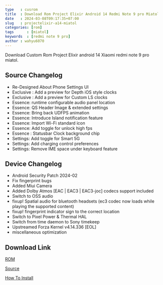 ```yaml
---
type   : cusrom
title  : Download Rom Project Elixir Android 14 Redmi Note 9 pro Miatol
date   : 2024-03-08T09:17:35+07:00
slug   : projectelixir-a14-miatol
categories: [rom]
tags      : [miatol]
keywords  : [redmi note 9 pro]
author : wahyu6070
---
```


Download Custom Rom Project Elixir android 14 Xiaomi redmi note 9 pro miatol.

## Source Changelog
- Re-Designed About Phone Settings UI
- Exclusive : Add a preview for Depth iOS style clocks
- Exclusive : Add a preview for Custom LS clocks
- Essence: runtime configurable audio panel location
- Essence: QS Header Image & extended settings
- Essence: Bring back UDFPS animation
- Essence: Introduce Island notification feature
- Essence: Import Wi-Fi standard icon
- Essence: Add toggle for unlock high fps
- Essence : Statusbar Clock background chip
- Settings: Add toggle for Smart 5G
- Settings: Add charging control preferences
- Settings: Remove IME space under keyboard feature

## Device Changelog
- Android Security Patch 2024-02
- Fix fingerprint bugs
- Added Miui Camera
- Added Dolby Atmos [EAC | EAC3 | EAC3-joc] codecs support included
- Switch to OSS audio
- fixup! Spatial audio for bluetooth headsets (ec3 codec now loads while playing the supported content)
- fixup! fingerprint indicator sign to the correct location
- Switch to Pixel Power & Thermal HAL
- Switch from time daemon to Sony timekeep
- Upstreamed Forza Kernel v4.14.336 [EOL]
- miscellaneous optimization

## Download Link
[ROM](https://www.pling.com/p/1628174/)

[Source](https://projectelixiros.com/device/miatoll)

[How To Install](https://github.com/ProjectElixir-Devices/Wiki/blob/UNO/miatoll.md?plain=1)


